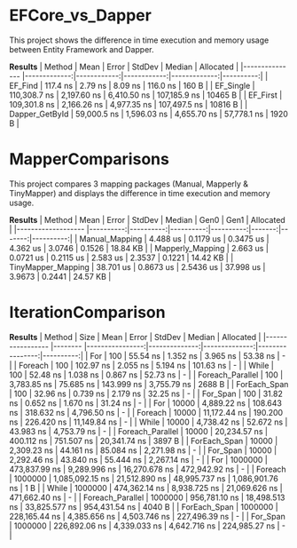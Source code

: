 # EFCore_vs_Dapper

This project shows the difference in time execution and memory usage between Entity Framework and Dapper.

**Results**
|         Method |         Mean |       Error |      StdDev |       Median | Allocated |
|--------------- |-------------:|------------:|------------:|-------------:|----------:|
|        EF_Find |     117.4 ns |     2.79 ns |     8.09 ns |     116.0 ns |     160 B |
|      EF_Single | 110,308.7 ns | 2,197.60 ns | 6,410.50 ns | 107,185.9 ns |   10465 B |
|       EF_First | 109,301.8 ns | 2,166.26 ns | 4,977.35 ns | 107,497.5 ns |   10816 B |
| Dapper_GetById |  59,000.5 ns | 1,596.03 ns | 4,655.70 ns |  57,778.1 ns |    1920 B |


# MapperComparisons

This project compares 3 mapping packages (Manual, Mapperly & TinyMapper) and displays the difference in time execution and memory usage.

**Results**
|             Method |      Mean |     Error |    StdDev |    Median |   Gen0 |   Gen1 | Allocated |
|------------------- |----------:|----------:|----------:|----------:|-------:|-------:|----------:|
|     Manual_Mapping |  4.488 us | 0.1179 us | 0.3475 us |  4.362 us | 3.0746 | 0.1526 |  18.84 KB |
|   Mapperly_Mapping |  2.663 us | 0.0721 us | 0.2115 us |  2.583 us | 2.3537 | 0.1221 |  14.42 KB |
| TinyMapper_Mapping | 38.701 us | 0.8673 us | 2.5436 us | 37.998 us | 3.9673 | 0.2441 |  24.57 KB |


# IterationComparison

**Results**
|           Method |    Size |            Mean |         Error |        StdDev |          Median | Allocated |
|----------------- |-------- |----------------:|--------------:|--------------:|----------------:|----------:|
|              For |     100 |        55.54 ns |      1.352 ns |      3.965 ns |        53.38 ns |         - |
|          Foreach |     100 |       102.97 ns |      2.055 ns |      5.194 ns |       101.63 ns |         - |
|            While |     100 |        52.48 ns |      1.038 ns |      0.867 ns |        52.73 ns |         - |
| Foreach_Parallel |     100 |     3,783.85 ns |     75.685 ns |    143.999 ns |     3,755.79 ns |    2688 B |
|     ForEach_Span |     100 |        32.96 ns |      0.739 ns |      2.179 ns |        32.25 ns |         - |
|         For_Span |     100 |        31.82 ns |      0.652 ns |      1.670 ns |        31.24 ns |         - |
|              For |   10000 |     4,889.22 ns |    108.643 ns |    318.632 ns |     4,796.50 ns |         - |
|          Foreach |   10000 |    11,172.44 ns |    190.200 ns |    226.420 ns |    11,149.84 ns |         - |
|            While |   10000 |     4,738.42 ns |     52.672 ns |     43.983 ns |     4,753.79 ns |         - |
| Foreach_Parallel |   10000 |    20,234.57 ns |    400.112 ns |    751.507 ns |    20,341.74 ns |    3897 B |
|     ForEach_Span |   10000 |     2,309.23 ns |     44.161 ns |     85.084 ns |     2,271.98 ns |         - |
|         For_Span |   10000 |     2,292.46 ns |     43.840 ns |     55.444 ns |     2,267.14 ns |         - |
|              For | 1000000 |   473,837.99 ns |  9,289.996 ns | 16,270.678 ns |   472,942.92 ns |         - |
|          Foreach | 1000000 | 1,085,092.15 ns | 21,512.890 ns | 48,995.737 ns | 1,086,901.76 ns |       1 B |
|            While | 1000000 |   474,362.14 ns |  8,938.725 ns | 21,069.626 ns |   471,662.40 ns |         - |
| Foreach_Parallel | 1000000 |   956,781.10 ns | 18,498.513 ns | 33,825.577 ns |   954,431.54 ns |    4040 B |
|     ForEach_Span | 1000000 |   228,165.44 ns |  4,385.656 ns |  4,503.746 ns |   227,496.39 ns |         - |
|         For_Span | 1000000 |   226,892.06 ns |  4,339.033 ns |  4,642.716 ns |   224,985.27 ns |         - |
